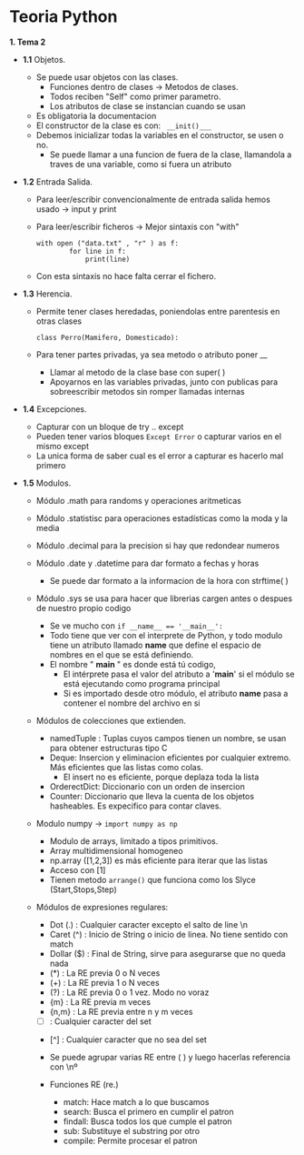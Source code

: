 # Teoria Python

__1. Tema 2__

* __1.1__ Objetos.

    - Se puede usar objetos con las clases.
        - Funciones dentro de clases -> Metodos de clases.
        - Todos reciben "Self" como primer parametro.
        - Los atributos de clase se instancian cuando se usan
    - Es obligatoria la documentacion
    - El constructor de la clase es con: ` __init()___`
    - Debemos inicializar todas la variables en el constructor, se usen o no.
        - Se puede llamar a una funcion de fuera de la clase, llamandola a traves de una variable, como si fuera un atributo
   
* __1.2__ Entrada Salida.

    - Para leer/escribir convencionalmente de entrada salida hemos usado -> input y print
    - Para leer/escribir ficheros -> Mejor sintaxis con "with"
    
        ``` 
        with open ("data.txt" , "r" ) as f:
                for line in f:
                    print(line)
        ```
     
     - Con esta sintaxis no hace falta cerrar el fichero.
     

* __1.3__ Herencia.

    - Permite tener clases heredadas, poniendolas entre parentesis en otras clases
    
        ```
        class Perro(Mamifero, Domesticado):
        ```
     - Para tener partes privadas, ya sea metodo o atributo poner __
        - Llamar al metodo de la clase base con super( )
        - Apoyarnos en las variables privadas, junto con publicas para sobreescribir metodos sin romper llamadas internas

* __1.4__ Excepciones.

    - Capturar con un bloque de try .. except
    - Pueden tener varios bloques `Except Error` o capturar varios en el mismo except
    - La unica forma de saber cual es el error a capturar es hacerlo mal primero

* __1.5__ Modulos.

    - Módulo .math para randoms y operaciones aritmeticas
    - Módulo .statistisc para operaciones estadísticas como la moda y la media
    - Módulo .decimal para la precision si hay que redondear numeros
    - Módulo .date y .datetime para dar formato a fechas y horas
        - Se puede dar formato a la informacion de la hora con strftime( )
    - Módulo .sys se usa para hacer que librerias cargen antes o despues de nuestro propio codigo
        - Se ve mucho con ` if __name__ == '__main__': ` 
        - Todo tiene que ver con el interprete de Python, y todo modulo tiene un atributo llamado __name__ que define el espacio de nombres en el que se está definiendo.
        - El nombre " __main__ " es donde está tú codigo, 
            - El intérprete pasa el valor del atributo a '__main__' si el módulo se está ejecutando como programa principal
            - Si es importado desde otro módulo, el atributo __name__ pasa a contener el nombre del archivo en si
     - Módulos de colecciones que extienden.
        - namedTuple : Tuplas cuyos campos tienen un nombre, se usan para obtener estructuras tipo C
        - Deque: Insercion y eliminacion eficientes por cualquier extremo. Más eficientes que las listas como colas.
            - El insert no es eficiente, porque deplaza toda la lista
        - OrderectDict: Diccionario con un orden de insercion
        - Counter: Diccionario que lleva la cuenta de los objetos hasheables. Es expecifico para contar claves.
        
     - Modulo numpy -> `import numpy as np `
        - Modulo de arrays, limitado a tipos primitivos.
        - Array multidimensional homogeneo
        - np.array ([1,2,3]) es más eficiente para iterar que las listas
        - Acceso con [1] 
        - Tienen metodo `arrange()` que funciona como los Slyce (Start,Stops,Step)
     - Módulos de expresiones regulares:
        - Dot (.) : Cualquier caracter excepto el salto de line \n
        - Caret (^) : Inicio de String o inicio de linea. No tiene sentido con match
        - Dollar ($) : Final de String, sirve para asegurarse que no queda nada
        - (*) : La RE previa 0 o N veces
        - (+) : La RE previa 1 o N veces
        - (?) : La RE previa 0 o 1 vez. Modo no voraz
        - {m} : La RE previa m veces
        - {n,m} : La RE previa entre n y m veces
        - [ ] : Cualquier caracter del set
        - [^] : Cualquier caracter que no sea del set
        
        - Se puede agrupar varias RE entre ( ) y luego hacerlas referencia con \nº
        - Funciones RE (re.)
            - match: Hace match a lo que buscamos
            - search: Busca el primero en cumplir el patron
            - findall: Busca todos los que cumple el patron
            - sub: Substituye el substring por otro
            - compile: Permite procesar el patron
